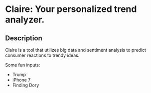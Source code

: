 # Claire: Your personalized trend analyzer.

## Description
Claire is a tool that utilizes big data and sentiment analysis to predict consumer reactions to trendy ideas.

Some fun inputs:
* Trump
* iPhone 7
* Finding Dory
